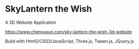 # SkyLantern the Wish

A 3D Website Application


https://www.chenyusun.com/sky-lantern-the-wish-3d-website


Build with Html5/CSS3/JavaScript, Three.js, Tween.js, JQuery.js
